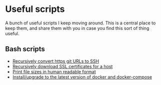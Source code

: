 # Useful scripts

A bunch of useful scripts I keep moving around. This is a central place to keep them, and share them with you in case 
you find this sort of thing useful.

## Bash scripts

* [Recursively convert https git URLs to SSH](bash/git-https-to-ssh)
* [Recursively download SSL certificates for a host](bash/gencerts)
* [Print file sizes in human readable format](bash/sizes)
* [Install/upgrade to the latest version of docker and docker-compose](bash/install-docker)
